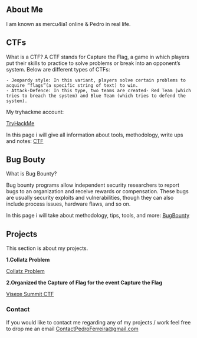 ## About Me

I am known as mercu4ia1 online & Pedro in real life.

## CTFs

What is a CTF?
A CTF stands for Capture the Flag, a game in which players put their skills to practice to solve problems or break into an opponent’s system. 
Below are different types of CTFs:

    - Jeopardy style: In this variant, players solve certain problems to acquire “flags”(a specific string of text) to win.
    - Attack-Defence: In this type, two teams are created- Red Team (which tries to breach the system) and Blue Team (which tries to defend the system).

My tryhackme account:

[TryHackMe](https://tryhackme.com/p/mercu4ia1)

In this page i will give all information about tools, methodology, write ups and notes:
[CTF](https://pedroferreira97.github.io/CTF/)


## Bug Bouty

What is Bug Bounty?

Bug bounty programs allow independent security researchers to report bugs to an organization and receive rewards or compensation. These bugs are usually security exploits and vulnerabilities, though they can also include process issues, hardware flaws, and so on.

In this page i will take about methodology, tips, tools, and more:
[BugBounty](https://pedroferreira97.github.io/BugBounty/test.html)

## Projects

This section is about my projects.

**1.Collatz Problem**

[Collatz Problem](https://pedroferreira97.github.io/Projects/collatz.html)

**2.Organized the Capture of Flag for the event Capture the Flag**

[Visexe Summit CTF](https://pedroferreira97.github.io/Projects/VisexeSummitCTF.html)


### Contact

If you would like to contact me regarding any of my projects / work feel free to drop me an email 
ContactPedroFerreira@gmail.com



